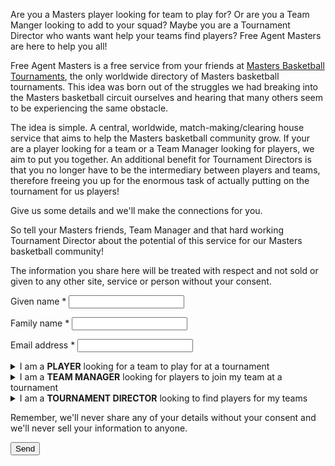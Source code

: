 <p class="notice">
	Are you a Masters player looking for team to play for? Or are you a Team Manger looking to add to your squad? Maybe you are a Tournament Director who wants want help your teams find players? Free Agent Masters are here to help you all!
</p>

Free Agent Masters is a free service from your friends at [Masters Basketball Tournaments](https://www.mastersbasketballtournaments.com/), the only worldwide directory of Masters basketball tournaments. This idea was born out of the struggles we had breaking into the Masters basketball circuit ourselves and hearing that many others seem to be experiencing the same obstacle.

The idea is simple. A central, worldwide, match-making/clearing house service that aims to help the Masters basketball community grow. If your are a player looking for a team or a Team Manager looking for players, we aim to put you together. An additional benefit for Tournament Directors is that you no longer have to be the intermediary between players and teams, therefore freeing you up for the enormous task of actually putting on the tournament for us players!

Give us some details and we'll make the connections for you.

So tell your Masters friends, Team Manager and that hard working Tournament Director about the potential of this service for our Masters basketball community!

The information you share here will be treated with respect and not sold or given to any other site, service or person without your consent.

<form name="Registration" action="/thank-you" method="POST" data-netlify-recaptcha="true" netlify-honeypot="year" netlify>
<input name="subject" type="hidden" value="Free Agent Masters: %{formName}" />
<p style="display: none;">
	<label>
		Don’t fill this out if you’re human: <input name="year" />
	</label>
</p>
<p>
	<label for="givenname">Given name *</label>
	<input id="givenname" name="givenname" type="text" required>
</p>
<p>
	<label for="familyname">Family name *</label>
	<input id="familyname" name="familyname" type="text" required>
</p>
<p>
	<label for="email">Email address *</label>
	<input id="email" name="email" type="email" required>
</p>
<details name="role" >
	<summary>I am a <strong>PLAYER</strong> looking for a team to play for at a tournament</summary>
	<p>
		Select all the tournament competitions you are interested in:<br>
		(hold the ctrl/cmd key to select multiple competitions)
	</p>
<select id="tournament" name="tournament" size="10" multiple>
	{% for tournament in tournaments %}
		<optgroup label="{{ tournament.name }}, {{ tournament.location }} ({{ tournament.dates }})">
			{% for competition in tournament.competitions %}
				<option value="{{ tournament.name }}~{{ competition.name }}">{{ competition.name }}</option>
			{% endfor %}
		</optgroup>
		<hr>
	{% endfor %}
</select>
	<p>
		<label for="profile">Playing experience</label>
		<textarea id="profile" name="profile" rows="6"></textarea>
	</p>
</details>

<details name="role" >
	<summary>I am a <strong>TEAM MANAGER</strong> looking for players to join my team at a tournament</summary>
	<p>
		<label for="teamName">Team name</label>
		<input id="teamName" name="teamName" type="text">
	</p>
My team is looking for players in the following tournament competition:
	<p>
		<select id="teamManager" name="teamManager" size="10">
			{% for tournament in tournaments %}
				<optgroup label="{{ tournament.name }}, {{ tournament.location }} ({{ tournament.dates }})">
					{% for competition in tournament.competitions %}
						<option value="{{ tournament.name }}~{{ competition.name }}">{{ competition.name }}</option>
					{% endfor %}
				</optgroup>
				<hr>
			{% endfor %}
		</select>
	</p>
</details>

<details name="role" >
	<summary>I am a <strong>TOURNAMENT DIRECTOR</strong> looking to find players for my teams</summary>
	<p>Select all the tournament competitions that are looking for players<br>
	(hold the ctrl/cmd key to select multiple competitions)
	</p>
	<p>
		<select id="tournamentDirector" name="tournamentDirector" size="10" multiple>
			{% for tournament in tournaments %}
				<optgroup label="{{ tournament.name }}, {{ tournament.location }} ({{ tournament.dates }})">
					{% for competition in tournament.competitions %}
						<option value="{{ tournament.name }}~{{ competition.name }}">{{ competition.name }}</option>
					{% endfor %}
				</optgroup>
				<hr>
			{% endfor %}
		</select>
	</p>
</details>

Remember, we'll never share any of your details without your consent and we'll never sell your information to anyone.

<div data-netlify-recaptcha="true"></div>

<button>Send</button>
</form>
